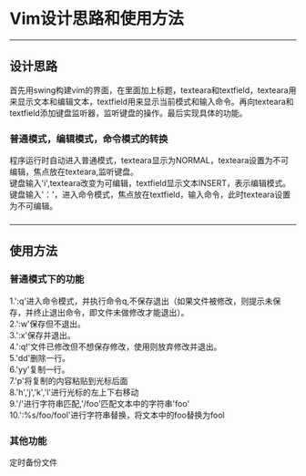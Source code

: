 # Vim设计思路和使用方法
---
## 设计思路
首先用swing构建vim的界面，在里面加上标题，texteara和textfield，texteara用来显示文本和编辑文本，textfield用来显示当前模式和输入命令。再向texteara和textfield添加键盘监听器，监听键盘的操作。最后实现具体的功能。

### 普通模式，编辑模式，命令模式的转换
程序运行时自动进入普通模式，texteara显示为NORMAL，texteara设置为不可编辑，焦点放在texteara,监听键盘。  
键盘输入'i',texteara改变为可编辑，textfield显示文本INSERT，表示编辑模式。  
键盘输入'：'，进入命令模式，焦点放在textfield，输入命令，此时texteara设置为不可编辑。

### 

---
## 使用方法

### 普通模式下的功能
1.':q'进入命令模式，并执行命令q,不保存退出（如果文件被修改，则提示未保存，并终止退出命令，即文件未做修改才能退出）。  
2.':w'保存但不退出。  
3.':x'保存并退出。  
4.':q!'文件已修改但不想保存修改，使用则放弃修改并退出。  
5.'dd'删除一行。  
6.'yy'复制一行。  
7.'p'将复制的内容粘贴到光标后面  
8.'h','j','k','l'进行光标的左上下右移动  
9.'/'进行字符串匹配,'/foo'匹配文本中的字符串'foo'  
10.':%s/foo/fool'进行字符串替换，将文本中的foo替换为fool  
### 其他功能
定时备份文件
